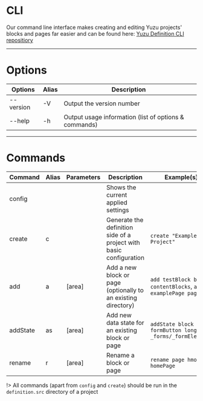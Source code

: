 # CLI
Our command line interface makes creating and editing Yuzu projects' blocks and pages far easier and can be found here: [Yuzu Definition CLI repositiory](https://github.com/balanced-dev/yuzu-definition-cli)

---

# Options
| Options        				| Alias 			| Description                                           |
| ----------------------------- | -----------------	| -----------------------------------------------------	|
| --version                     | -V				| Output the version number                             |
| --help             			| -h				| Output usage information (list of options & commands) |

---

# Commands
| Command        				| Alias 			| Parameters    	                | Description                                                           | Example(s)                                                    |
| ----------------------------- | -----------------	| --------------------------------- | ---------------------------------------------------------------------	| -------------------------------------------------------------	|
| config                        |   				| <type>				            | Shows the current applied settings                                    |                                                               |
| create                        | c					| <name>				            | Generate the definition side of a project with basic configuration    | `create "Example Project"`                                    |
| add                           | a 				| <type> <name> [area]				| Add a new block or page (optionally to an existing directory)         | `add testBlock block contentBlocks`, `add examplePage page`   |
| addState                      | as				| <type> <name> <state> [area]      | Add new data state for an existing block or page                      | `addState block formButton longTitle _forms/_formElements`    |
| rename                        | r					| <type> <oldName> <newName> [area] | Rename a block or page                                                | `rename page hmoePage homePage`                               |

!> All commands (apart from `config` and `create`) should be run in the `definition.src` directory of a project
